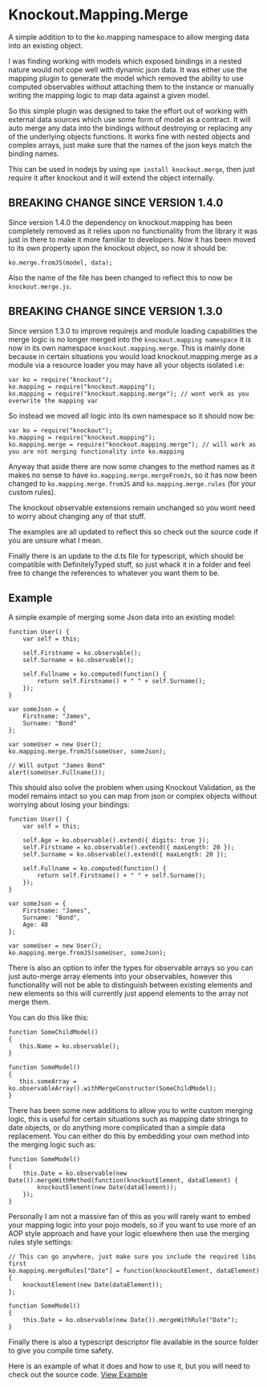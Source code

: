 # Knockout.Mapping.Merge

A simple addition to to the ko.mapping namespace to allow merging data into an existing object.

I was finding working with models which exposed bindings in a nested nature would not cope well with 
dynamic json data. It was either use the mapping plugin to generate the model which removed the ability
to use computed observables without attaching them to the instance or manually writing the mapping logic
to map data against a given model.

So this simple plugin was designed to take the effort out of working with external data sources which use 
some form of model as a contract. It will auto merge any data into the bindings without destroying or replacing
any of the underlying objects functions. It works fine with nested objects and complex arrays, just make 
sure that the names of the json keys match the binding names.

This can be used in nodejs by using `npm install knockout.merge`, then just require it after knockout
and it will extend the object internally.

## BREAKING CHANGE SINCE VERSION 1.4.0

Since version 1.4.0 the dependency on knockout.mapping has been completely removed as it relies upon no functionality
from the library it was just in there to make it more familiar to developers. Now it has been moved to its own property
upon the knockout object, so now it should be:

```
ko.merge.fromJS(model, data);
```

Also the name of the file has been changed to reflect this to now be `knockout.merge.js`.

## BREAKING CHANGE SINCE VERSION 1.3.0

Since version 1.3.0 to improve requirejs and module loading capabilities the merge logic is no longer merged into the
`knockout.mapping namespace` it is now in its own namespace `knockout.mapping.merge`. This is mainly done because
in certain situations you would load knockout.mapping.merge as a module via a resource loader you may have all your
objects isolated i.e:

```
var ko = require("knockout");
ko.mapping = require("knockout.mapping");
ko.mapping = require("knockout.mapping.merge"); // wont work as you overwrite the mapping var
```

So instead we moved all logic into its own namespace so it should now be:
```
var ko = require("knockout");
ko.mapping = require("knockout.mapping");
ko.mapping.merge = require("knockout.mapping.merge"); // will work as you are not merging functionality into ko.mapping
```

Anyway that aside there are now some changes to the method names as it makes no sense to have `ko.mapping.merge.mergeFromJs`, 
so it has now been changed to `ko.mapping.merge.fromJS` and `ko.mapping.merge.rules` (for your custom rules).

The knockout observable extensions remain unchanged so you wont need to worry about changing any of that stuff.

The examples are all updated to reflect this so check out the source code if you are unsure what I mean.

Finally there is an update to the d.ts file for typescript, which should be compatible with DefinitelyTyped stuff,
so just whack it in a folder and feel free to change the references to whatever you want them to be.

## Example

A simple example of merging some Json data into an existing model:
```
function User() {
    var self = this;
    
    self.Firstname = ko.observable();
    self.Surname = ko.observable();
    
    self.Fullname = ko.computed(function() {
        return self.Firstname() + " " + self.Surname();
    });
}

var someJson = {
	Firstname: "James",
	Surname: "Bond"
};

var someUser = new User();
ko.mapping.merge.fromJS(someUser, someJson);

// Will output "James Bond"
alert(someUser.Fullname());
```

This should also solve the problem when using Knockout Validation, as the model remains intact so you 
can map from json or complex objects without worrying about losing your bindings:

```
function User() {
    var self = this;
    
	self.Age = ko.observable().extend({ digits: true });
    self.Firstname = ko.observable().extend({ maxLength: 20 });
    self.Surname = ko.observable().extend({ maxLength: 20 });
    
    self.Fullname = ko.computed(function() {
        return self.Firstname() + " " + self.Surname();
    });
}

var someJson = {
	Firstname: "James",
	Surname: "Bond",
	Age: 40
};

var someUser = new User();
ko.mapping.merge.fromJS(someUser, someJson);

```

There is also an option to infer the types for observable arrays so you can just auto-merge array elements into 
your observables, however this functionality will not be able to distinguish between existing elements and new elements
so this will currently just append elements to the array not merge them.

You can do this like this:

```
function SomeChildModel()
{
   this.Name = ko.observable();
}

function SomeModel()
{
   this.someArray = ko.observableArray().withMergeConstructor(SomeChildModel);
}
```

There has been some new additions to allow you to write custom merging logic, this is useful for certain
situations such as mapping date strings to date objects, or do anything more complicated than a simple data replacement. 
You can either do this by embedding your own method into the merging logic such as:

```
function SomeModel()
{
	this.Date = ko.observable(new Date()).mergeWithMethod(function(knockoutElement, dataElement) {
		knockoutElement(new Date(dataElement));
	});
}
```

Personally I am not a massive fan of this as you will rarely want to embed your mapping logic into your pojo models, so
if you want to use more of an AOP style approach and have your logic elsewhere then use the merging rules style settings:

```
// This can go anywhere, just make sure you include the required libs first 
ko.mapping.mergeRules["Date"] = function(knockoutElement, dataElement) {
	knockoutElement(new Date(dataElement));
};

function SomeModel()
{
	this.Date = ko.observable(new Date()).mergeWithRule("Date");
}
```

Finally there is also a typescript descriptor file available in the source folder to give you compile time safety.

Here is an example of what it does and how to use it, but you will need to check out the source code.
[View Example](https://rawgithub.com/grofit/knockout.mapping.merge/master/example.html)
